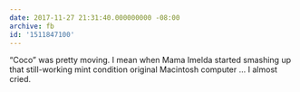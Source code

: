 ```yaml
---
date: 2017-11-27 21:31:40.000000000 -08:00
archive: fb
id: '1511847100'
---
```


“Coco” was pretty moving. I mean when Mama Imelda started smashing up that still-working mint condition original Macintosh computer ... I almost cried.

